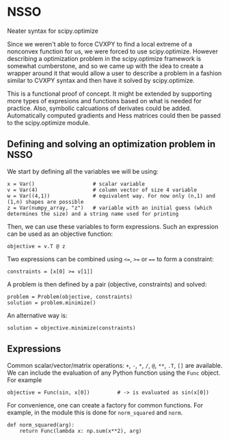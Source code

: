 # NSSO
Neater syntax for scipy.optimize

Since we weren't able to force CVXPY to find a local extreme of a nonconvex function for us, we were forced to use scipy.optimize.
However describing a optimization problem in the scipy.optimize framework is somewhat cumberstone, and so we came up with the idea to create a wrapper around it that would allow a user to describe a problem in a fashion similar to CVXPY syntax and then have it solved by scipy.optimize.

This is a functional proof of concept. It might be extended by supporting more types of expresions and functions based on what is needed for practice.
Also, symbolic calcuations of derivates could be added. Automatically computed gradients and Hess matrices could then be passed to the scipy.optimize module.

## Defining and solving an optimization problem in NSSO
We start by defining all the variables we will be using:
```
x = Var()                   # scalar variable
v = Var(4)                  # column vector of size 4 variable
w = Var((4,1))              # equivalent way. For now only (n,1) and (1,n) shapes are possible
z = Var(numpy_array, "z")   # variable with an initial guess (which determines the size) and a string name used for printing
```
Then, we can use these variables to form expressions. Such an expression can be used as an objective function:
```
objective = v.T @ z
```
Two expressions can be combined using `<=`, `>=` or `==` to form a constraint:
```
constraints = [x[0] >= v[1]]
```
A problem is then defined by a pair (objective, constraints) and solved:
```
problem = Problem(objective, constraints)
solution = problem.minimize()
```
An alternative way is:
```
solution = objective.minimize(constraints)
```



## Expressions
Common scalar/vector/matrix operations: `+`, `-`, `*`, `/`, `@`, `**`, `.T`, `[]` are available.
We can include the evaluation of any Python function using the `Func` object. For example
```
objective = Func(sin, x[0])         # -> is evaluated as sin(x[0])
```
For convenience, one can create a factory for common functions. For example, in the module this is done for `norm_squared` and `norm`.

```
def norm_squared(arg):
    return Func(lambda x: np.sum(x**2), arg)
```